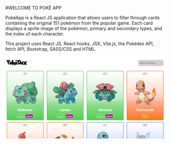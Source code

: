 #WELCOME TO POKÉ APP

PokéApp is a React JS application that allows users to filter through cards containing the original 151 pokémon from the popular game. Each card displays a sprite image of the pokémon, primary and secondary types, and the index of each character.

This project uses React JS, React hooks, JSX, Vite.js, the Pokédex API, fetch API, Bootstrap, SASS/CSS and HTML.

![pokedex image](/pokedex_image.jpg)


